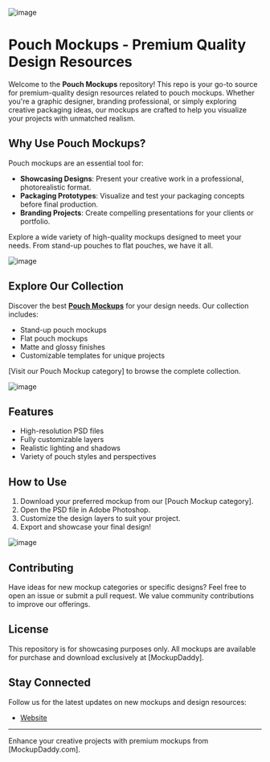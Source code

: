 ![image](https://github.com/user-attachments/assets/e7f5e993-ceda-4529-a2bd-bdd7837d6610)

# Pouch Mockups - Premium Quality Design Resources

Welcome to the **Pouch Mockups** repository! This repo is your go-to source for premium-quality design resources related to pouch mockups. Whether you're a graphic designer, branding professional, or simply exploring creative packaging ideas, our mockups are crafted to help you visualize your projects with unmatched realism.

## Why Use Pouch Mockups?

Pouch mockups are an essential tool for:

- **Showcasing Designs**: Present your creative work in a professional, photorealistic format.
- **Packaging Prototypes**: Visualize and test your packaging concepts before final production.
- **Branding Projects**: Create compelling presentations for your clients or portfolio.

Explore a wide variety of high-quality mockups designed to meet your needs. From stand-up pouches to flat pouches, we have it all.

![image](https://github.com/user-attachments/assets/39a72de7-42ed-4e4d-b647-c87d0173737b)
## Explore Our Collection

Discover the best **[Pouch Mockups](https://www.mockupdaddy.com/pouch-mockup)** for your design needs. Our collection includes:

- Stand-up pouch mockups
- Flat pouch mockups
- Matte and glossy finishes
- Customizable templates for unique projects

[Visit our Pouch Mockup category] to browse the complete collection.

![image](https://github.com/user-attachments/assets/efa7cd30-77d7-4f18-8d66-0961f4126162)

## Features

- High-resolution PSD files
- Fully customizable layers
- Realistic lighting and shadows
- Variety of pouch styles and perspectives

## How to Use

1. Download your preferred mockup from our [Pouch Mockup category].
2. Open the PSD file in Adobe Photoshop.
3. Customize the design layers to suit your project.
4. Export and showcase your final design!
   
![image](https://github.com/user-attachments/assets/efb89065-e65a-4cd7-b302-d686e4e1e6fd)

## Contributing

Have ideas for new mockup categories or specific designs? Feel free to open an issue or submit a pull request. We value community contributions to improve our offerings.

## License

This repository is for showcasing purposes only. All mockups are available for purchase and download exclusively at [MockupDaddy].

## Stay Connected

Follow us for the latest updates on new mockups and design resources:

- [Website](https://www.mockupdaddy.com)
---

Enhance your creative projects with premium mockups from [MockupDaddy.com].
